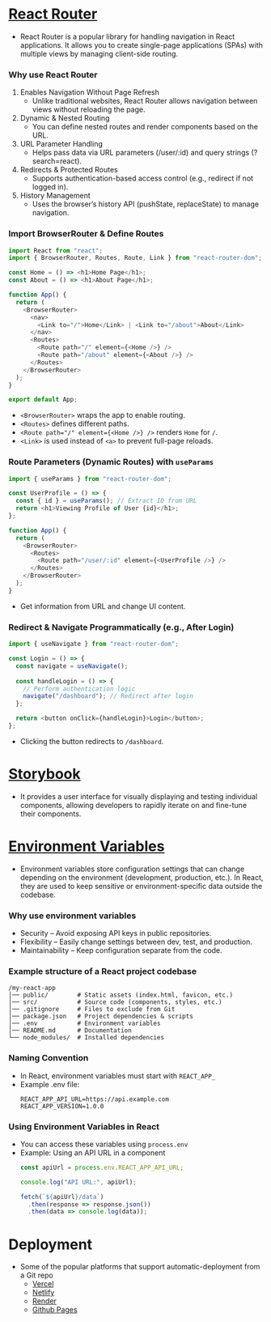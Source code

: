 # [React Router](https://reactrouter.com/home)
- React Router is a popular library for handling navigation in React applications. It allows you to create single-page applications (SPAs) with multiple views by managing client-side routing.

### Why use React Router
1. Enables Navigation Without Page Refresh
   - Unlike traditional websites, React Router allows navigation between views without reloading the page.
2. Dynamic & Nested Routing
   - You can define nested routes and render components based on the URL.
3. URL Parameter Handling
   - Helps pass data via URL parameters (/user/:id) and query strings (?search=react).
4. Redirects & Protected Routes
   - Supports authentication-based access control (e.g., redirect if not logged in).
5. History Management
   - Uses the browser’s history API (pushState, replaceState) to manage navigation.

### Import BrowserRouter & Define Routes
```javascript
import React from "react";
import { BrowserRouter, Routes, Route, Link } from "react-router-dom";

const Home = () => <h1>Home Page</h1>;
const About = () => <h1>About Page</h1>;

function App() {
  return (
    <BrowserRouter>
      <nav>
        <Link to="/">Home</Link> | <Link to="/about">About</Link>
      </nav>
      <Routes>
        <Route path="/" element={<Home />} />
        <Route path="/about" element={<About />} />
      </Routes>
    </BrowserRouter>
  );
}

export default App;
```
- `<BrowserRouter>` wraps the app to enable routing.
- `<Routes>` defines different paths.
- `<Route path="/" element={<Home />} />` renders `Home` for `/`.
- `<Link>` is used instead of `<a>` to prevent full-page reloads.


### Route Parameters (Dynamic Routes) with `useParams`
```javascript
import { useParams } from "react-router-dom";

const UserProfile = () => {
  const { id } = useParams(); // Extract ID from URL
  return <h1>Viewing Profile of User {id}</h1>;
};

function App() {
  return (
    <BrowserRouter>
      <Routes>
        <Route path="/user/:id" element={<UserProfile />} />
      </Routes>
    </BrowserRouter>
  );
}
```
- Get information from URL and change UI content.

### Redirect & Navigate Programmatically (e.g., After Login)
```javascript
import { useNavigate } from "react-router-dom";

const Login = () => {
  const navigate = useNavigate();
  
  const handleLogin = () => {
    // Perform authentication logic
    navigate("/dashboard"); // Redirect after login
  };

  return <button onClick={handleLogin}>Login</button>;
};
```
- Clicking the button redirects to `/dashboard`.


# [Storybook](https://storybook.js.org/)
- It provides a user interface for visually displaying and testing individual components, allowing developers to rapidly iterate on and fine-tune their components.

# [Environment Variables](https://create-react-app.dev/docs/adding-custom-environment-variables/)
- Environment variables store configuration settings that can change depending on the environment (development, production, etc.). In React, they are used to keep sensitive or environment-specific data outside the codebase.

### Why use environment variables
- Security – Avoid exposing API keys in public repositories.
- Flexibility – Easily change settings between dev, test, and production.
- Maintainability – Keep configuration separate from the code.

### Example structure of a React project codebase
```
/my-react-app
│── public/        # Static assets (index.html, favicon, etc.)
│── src/           # Source code (components, styles, etc.)
│── .gitignore     # Files to exclude from Git
│── package.json   # Project dependencies & scripts
│── .env           # Environment variables
│── README.md      # Documentation
└── node_modules/  # Installed dependencies
```

### Naming Convention
- In React, environment variables must start with `REACT_APP_`
- Example .env file:
  ```
  REACT_APP_API_URL=https://api.example.com
  REACT_APP_VERSION=1.0.0
  ```

### Using Environment Variables in React
- You can access these variables using `process.env`
- Example: Using an API URL in a component
  ```javascript
  const apiUrl = process.env.REACT_APP_API_URL;

  console.log("API URL:", apiUrl);

  fetch(`${apiUrl}/data`)
    .then(response => response.json())
    .then(data => console.log(data));
  ```





# Deployment
- Some of the popular platforms that support automatic-deployment from a Git repo
  - [Vercel](https://vercel.com/)
  - [Netlify](https://www.netlify.com/)
  - [Render](https://render.com/)
  - [Github Pages](https://pages.github.com/)

